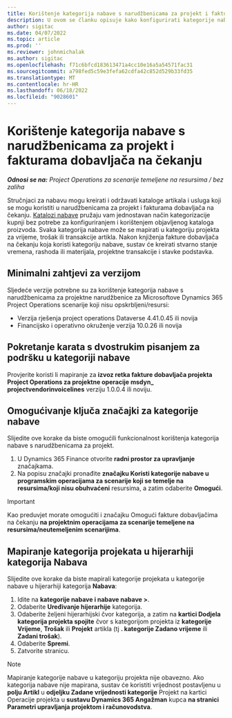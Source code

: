 ```yaml
---
title: Korištenje kategorija nabave s narudžbenicama za projekt i fakturama dobavljača na čekanju
description: U ovom se članku opisuje kako konfigurirati kategorije nabave koje se mogu koristiti s narudžbenicama za projekt i fakturama dobavljača na čekanju.
author: sigitac
ms.date: 04/07/2022
ms.topic: article
ms.prod: ''
ms.reviewer: johnmichalak
ms.author: sigitac
ms.openlocfilehash: f71c6bfcd183613471a4cc10e16a5a54571fac31
ms.sourcegitcommit: a798fed5c59e3fefa62cdfa42c852d529b33fd35
ms.translationtype: MT
ms.contentlocale: hr-HR
ms.lasthandoff: 06/18/2022
ms.locfileid: "9028601"
---
```

# <a name="use-procurement-categories-with-project-purchase-orders-and-pending-vendor-invoices"></a>Korištenje kategorija nabave s narudžbenicama za projekt i fakturama dobavljača na čekanju

_**Odnosi se na:** Project Operations za scenarije temeljene na resursima / bez zaliha_

Stručnjaci za nabavu mogu kreirati i održavati kataloge artikala i usluga koji se mogu koristiti u narudžbenicama za projekt i fakturama dobavljača na čekanju. [Katalozi nabave](/dynamics365/supply-chain/procurement/procurement-catalogs) pružaju vam jednostavan način kategorizacije kupnji bez potrebe za konfiguriranjem i korištenjem objavljenog kataloga proizvoda. Svaka kategorija nabave može se mapirati u kategoriju projekta za vrijeme, trošak ili transakcije artikla. Nakon knjiženja fakture dobavljača na čekanju koja koristi kategoriju nabave, sustav će kreirati stvarno stanje vremena, rashoda ili materijala, projektne transakcije i stavke podstavka.

## <a name="minimum-version-requirements"></a>Minimalni zahtjevi za verzijom

Sljedeće verzije potrebne su za korištenje kategorija nabave s narudžbenicama za projektne narudžbenice za Microsoftove Dynamics 365 Project Operations scenarije koji nisu opskrbljeni/resursi:

- Verzija rješenja project operations Dataverse 4.41.0.45 ili novija
- Financijsko i operativno okruženje verzija 10.0.26 ili novija

## <a name="run-dual-write-maps-for-procurement-category-support"></a>Pokretanje karata s dvostrukim pisanjem za podršku u kategoriji nabave

Provjerite koristi li mapiranje za **izvoz retka fakture dobavljača projekta Project Operations za projektne operacije msdyn\_ projectvendorinvoicelines** verziju 1.0.0.4 ili noviju.

## <a name="enable-the-feature-key-for-procurement-categories"></a>Omogućivanje ključa značajki za kategorije nabave

Slijedite ove korake da biste omogućili funkcionalnost korištenja kategorija nabave s narudžbenicama za projekt.

1. U Dynamics 365 Finance otvorite **radni prostor za upravljanje** značajkama.
1. Na popisu značajki pronađite **značajku Koristi kategorije nabave u programskim operacijama za scenarije koji se temelje na resursima/koji nisu obuhvaćeni** resursima, a zatim odaberite **Omogući**.

> [!IMPORTANT]
> Kao preduvjet morate omogućiti i značajku Omogući fakture dobavljačima na čekanju **na projektnim operacijama za scenarije temeljene na resursima/neutemeljenim scenarijima**.

## <a name="map-project-categories-in-the-procurement-category-hierarchy"></a>Mapiranje kategorija projekata u hijerarhiji kategorija Nabava

Slijedite ove korake da biste mapirali kategorije projekata u kategorije nabave u hijerarhiji kategorija **Nabava**:

1. Idite na **kategorije nabave i nabave nabave \>**.
1. Odaberite **Uređivanje hijerarhije** kategorija.
1. Odaberite željeni hijerarhijski čvor kategorija, a zatim na **kartici Dodjela kategorija projekta spojite** čvor s kategorijom projekta iz **kategorije Vrijeme**, **Trošak** ili **Projekt** artikla (tj **. kategorije Zadano vrijeme** ili **Zadani trošak**).
1. Odaberite **Spremi**.
1. Zatvorite stranicu.

> [!NOTE]
> Mapiranje kategorije nabave u kategoriju projekta nije obavezno. Ako kategorija nabave nije mapirana, sustav će koristiti vrijednost postavljenu u **polju Artikl** u **odjeljku Zadane vrijednosti kategorije** Projekt na kartici Operacije projekta u **sustavu Dynamics 365 Angažman** kupca **na stranici Parametri upravljanja projektom i računovodstva**.
